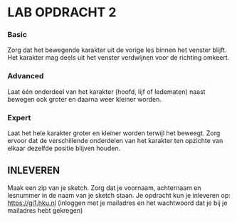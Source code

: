 # LAB OPDRACHT 2

### Basic
Zorg dat het bewegende karakter uit de vorige les binnen het venster blijft. Het karakter mag deels uit het venster verdwijnen voor de richting omkeert.

### Advanced
Laat één onderdeel van het karakter (hoofd, lijf of ledematen) naast bewegen ook groter en daarna weer kleiner worden.

### Expert
Laat het hele karakter groter en kleiner worden terwijl het beweegt. Zorg ervoor dat de verschillende onderdelen van het karakter ten opzichte van elkaar dezelfde positie blijven houden.

## INLEVEREN
Maak een zip van je sketch. Zorg dat je voornaam, achternaam en lesnummer in de naam van je sketch staan. Je opdracht kun je inleveren op: https://gi1.hku.nl (inloggen met je mailadres en het wachtwoord dat je bij je mailadres hebt gekregen)
